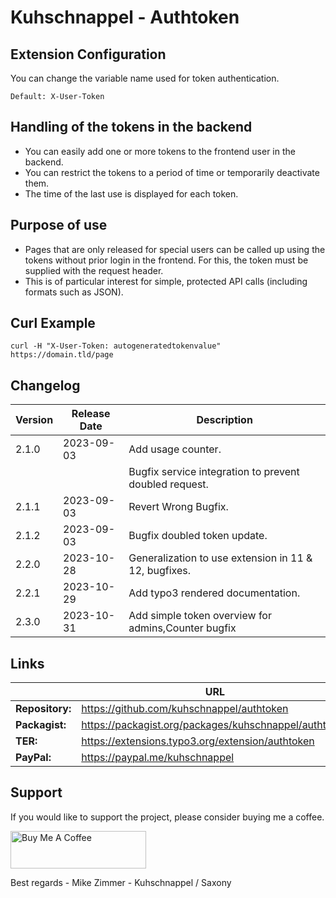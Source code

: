 # Kuhschnappel - Authtoken

## Extension Configuration

You can change the variable name used for token authentication.

```Default: X-User-Token```

## Handling of the tokens in the backend

- You can easily add one or more tokens to the frontend user in the backend.
- You can restrict the tokens to a period of time or temporarily deactivate them.
- The time of the last use is displayed for each token.

## Purpose of use

- Pages that are only released for special users can be called up using the tokens without prior login in the frontend. For this, the token must be supplied with the request header.
- This is of particular interest for simple, protected API calls (including formats such as JSON).

## Curl Example

```curl -H "X-User-Token: autogeneratedtokenvalue" https://domain.tld/page```

## Changelog

| Version     | Release Date | Description                                            |
|-------------|--------------|--------------------------------------------------------|
| 2.1.0       | 2023-09-03   | Add usage counter.                                     |
|             |              | Bugfix service integration to prevent doubled request. |
| 2.1.1       | 2023-09-03   | Revert Wrong Bugfix.                                   |
| 2.1.2       | 2023-09-03   | Bugfix doubled token update.                           |
| 2.2.0       | 2023-10-28   | Generalization to use extension in 11 & 12, bugfixes.  |
| 2.2.1       | 2023-10-29   | Add typo3 rendered documentation.                      |
| 2.3.0       | 2023-10-31   | Add simple token overview for admins,Counter bugfix    |

## Links

|                 | URL                                                   |
|-----------------|-------------------------------------------------------|
| **Repository:** | https://github.com/kuhschnappel/authtoken             |
| **Packagist:**  | https://packagist.org/packages/kuhschnappel/authtoken |
| **TER:**        | https://extensions.typo3.org/extension/authtoken      |
| **PayPal:**     | https://paypal.me/kuhschnappel                        |

## Support

If you would like to support the project, please consider buying me a coffee.

<a href="https://www.buymeacoffee.com/kuhschnappel" target="_blank"><img src="https://cdn.buymeacoffee.com/buttons/v2/default-yellow.png" alt="Buy Me A Coffee" style="height: 60px !important;width: 217px !important;" ></a>

Best regards - Mike Zimmer - Kuhschnappel / Saxony